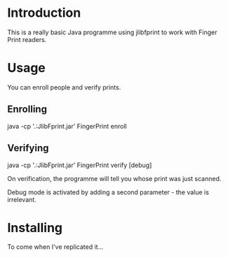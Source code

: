 Introduction
============

This is a really basic Java programme using jlibfprint to work with Finger Print readers.

Usage
=====

You can enroll people and verify prints.

Enrolling
---------

java -cp '.:JlibFprint.jar' FingerPrint enroll <name>

Verifying
---------

java -cp '.:JlibFprint.jar' FingerPrint verify [debug]

On verification, the programme will tell you whose print was just scanned.

Debug mode is activated by adding a second parameter - the value is irrelevant.

Installing
==========

To come when I've replicated it...
